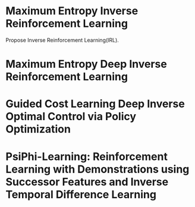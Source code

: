 # Maximum Entropy Inverse Reinforcement Learning

Propose Inverse Reinforcement Learning(IRL).

# Maximum Entropy Deep Inverse Reinforcement Learning

# Guided Cost Learning Deep Inverse Optimal Control via Policy Optimization

# PsiPhi-Learning: Reinforcement Learning with Demonstrations using Successor Features and Inverse Temporal Difference Learning
